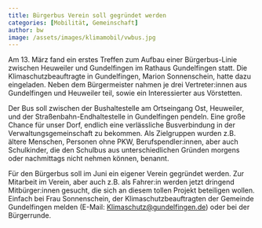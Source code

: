 ```yaml
---
title: Bürgerbus Verein soll gegründet werden
categories: [Mobilität, Gemeinschaft]
author: bw
image: /assets/images/klimamobil/vwbus.jpg
---
```


Am 13. März fand ein erstes Treffen zum Aufbau einer Bürgerbus-Linie zwischen Heuweiler und Gundelfingen im Rathaus Gundelfingen statt. Die Klimaschutzbeauftragte in Gundelfingen, Marion Sonnenschein, hatte dazu eingeladen. Neben dem Bürgermeister nahmen je drei Vertreter:innen aus Gundelfingen und Heuweiler teil, sowie ein Interessierter aus Vörstetten.

Der Bus soll zwischen der Bushaltestelle am Ortseingang Ost, Heuweiler, und der Straßenbahn-Endhaltestelle in Gundelfingen pendeln. Eine große Chance für unser Dorf, endlich eine verlässliche Busverbindung in der Verwaltungsgemeinschaft zu bekommen. Als Zielgruppen wurden z.B. ältere Menschen, Personen ohne PKW, Berufspendler:innen, aber auch Schulkinder, die den Schulbus aus unterschiedlichen Gründen morgens oder nachmittags nicht nehmen können, benannt.

Für den Bürgerbus soll im Juni ein eigener Verein gegründet werden. Zur Mitarbeit im Verein, aber auch z.B. als Fahrer:in werden jetzt dringend Mitbürger:innen gesucht, die sich an diesem tollen Projekt beteiligen wollen. Einfach bei Frau Sonnenschein, der Klimaschutzbeauftragten der Gemeinde Gundelfingen melden (E-Mail: Klimaschutz@gundelfingen.de) oder bei der Bürgerrunde.
